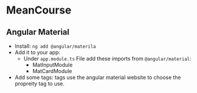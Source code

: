 # MeanCourse

## Angular Material
* Install: `ng add @angular/materila`
* Add it to your app: 
  * Under `app.module.ts` File add these imports from `@angular/material`:
    * MatInputModule
    * MatCardModule 
* Add some tags: tags use the angular material website to choose the propreity tag to use. 
